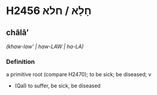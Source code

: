 # H2456 חָלָא / חלא

## châlâʼ

_(khaw-law' | haw-LAW | ha-LA)_

### Definition

a primitive root (compare H2470); to be sick; be diseased; v

- (Qal) to suffer, be sick, be diseased
